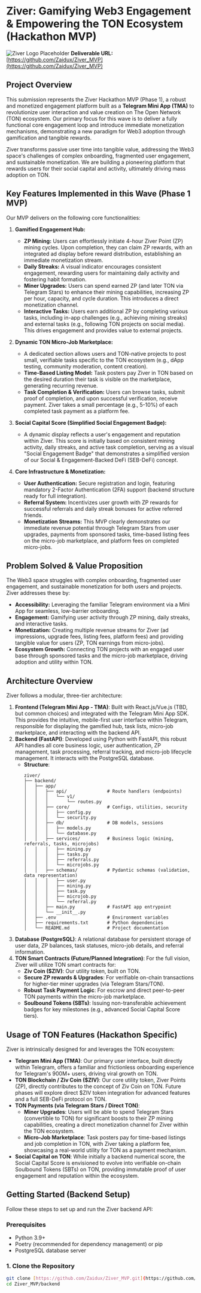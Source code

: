 # Ziver: Gamifying Web3 Engagement & Empowering the TON Ecosystem (Hackathon MVP)

![Ziver Logo Placeholder](https://example.com/ziver_logo.png) **Deliverable URL:** [https://github.com/Zaidux/Ziver_MVP](https://github.com/Zaidux/Ziver_MVP)

## Project Overview

This submission represents the Ziver Hackathon MVP (Phase 1), a robust and monetized engagement platform built as a **Telegram Mini App (TMA)** to revolutionize user interaction and value creation on The Open Network (TON) ecosystem. Our primary focus for this wave is to deliver a fully functional core engagement loop and introduce immediate monetization mechanisms, demonstrating a new paradigm for Web3 adoption through gamification and tangible rewards.

Ziver transforms passive user time into tangible value, addressing the Web3 space's challenges of complex onboarding, fragmented user engagement, and sustainable monetization. We are building a pioneering platform that rewards users for their social capital and activity, ultimately driving mass adoption on TON.

## Key Features Implemented in this Wave (Phase 1 MVP)

Our MVP delivers on the following core functionalities:

1.  **Gamified Engagement Hub:**
    * **ZP Mining:** Users can effortlessly initiate 4-hour Ziver Point (ZP) mining cycles. Upon completion, they can claim ZP rewards, with an integrated ad display before reward distribution, establishing an immediate monetization stream.
    * **Daily Streaks:** A visual indicator encourages consistent engagement, rewarding users for maintaining daily activity and fostering habit formation.
    * **Miner Upgrades:** Users can spend earned ZP (and later TON via Telegram Stars) to enhance their mining capabilities, increasing ZP per hour, capacity, and cycle duration. This introduces a direct monetization channel.
    * **Interactive Tasks:** Users earn additional ZP by completing various tasks, including in-app challenges (e.g., achieving mining streaks) and external tasks (e.g., following TON projects on social media). This drives engagement and provides value to external projects.

2.  **Dynamic TON Micro-Job Marketplace:**
    * A dedicated section allows users and TON-native projects to post small, verifiable tasks specific to the TON ecosystem (e.g., dApp testing, community moderation, content creation).
    * **Time-Based Listing Model:** Task posters pay Ziver in TON based on the desired duration their task is visible on the marketplace, generating recurring revenue.
    * **Task Completion & Verification:** Users can browse tasks, submit proof of completion, and upon successful verification, receive payment. Ziver takes a small percentage (e.g., 5-10%) of each completed task payment as a platform fee.

3.  **Social Capital Score (Simplified Social Engagement Badge):**
    * A dynamic display reflects a user's engagement and reputation within Ziver. This score is initially based on consistent mining activity, daily streaks, and active task completion, serving as a visual "Social Engagement Badge" that demonstrates a simplified version of our Social & Engagement-Backed DeFi (SEB-DeFi) concept.

4.  **Core Infrastructure & Monetization:**
    * **User Authentication:** Secure registration and login, featuring mandatory 2-Factor Authentication (2FA) support (backend structure ready for full integration).
    * **Referral System:** Incentivizes user growth with ZP rewards for successful referrals and daily streak bonuses for active referred friends.
    * **Monetization Streams:** This MVP clearly demonstrates our immediate revenue potential through Telegram Stars from user upgrades, payments from sponsored tasks, time-based listing fees on the micro-job marketplace, and platform fees on completed micro-jobs.

## Problem Solved & Value Proposition

The Web3 space struggles with complex onboarding, fragmented user engagement, and sustainable monetization for both users and projects. Ziver addresses these by:
* **Accessibility:** Leveraging the familiar Telegram environment via a Mini App for seamless, low-barrier onboarding.
* **Engagement:** Gamifying user activity through ZP mining, daily streaks, and interactive tasks.
* **Monetization:** Creating multiple revenue streams for Ziver (ad impressions, upgrade fees, listing fees, platform fees) and providing tangible value for users (ZP, TON earnings from micro-jobs).
* **Ecosystem Growth:** Connecting TON projects with an engaged user base through sponsored tasks and the micro-job marketplace, driving adoption and utility within TON.

## Architecture Overview

Ziver follows a modular, three-tier architecture:

1.  **Frontend (Telegram Mini App - TMA)**: Built with React.js/Vue.js (TBD, but common choices) and integrated with the Telegram Mini App SDK. This provides the intuitive, mobile-first user interface within Telegram, responsible for displaying the gamified hub, task lists, micro-job marketplace, and interacting with the backend API.
2.  **Backend (FastAPI)**: Developed using Python with FastAPI, this robust API handles all core business logic, user authentication, ZP management, task processing, referral tracking, and micro-job lifecycle management. It interacts with the PostgreSQL database.
    * **Structure**:
        ```
        ziver/
        ├── backend/
        │   ├── app/
        │   │   ├── api/               # Route handlers (endpoints)
        │   │   │   └── v1/
        │   │   │       └── routes.py
        │   │   ├── core/              # Configs, utilities, security
        │   │   │   ├── config.py
        │   │   │   └── security.py
        │   │   ├── db/                # DB models, sessions
        │   │   │   ├── models.py
        │   │   │   └── database.py
        │   │   ├── services/          # Business logic (mining, referrals, tasks, microjobs)
        │   │   │   ├── mining.py
        │   │   │   ├── tasks.py
        │   │   │   ├── referrals.py
        │   │   │   └── microjobs.py
        │   │   ├── schemas/           # Pydantic schemas (validation, data representation)
        │   │   │   ├── user.py
        │   │   │   ├── mining.py
        │   │   │   ├── task.py
        │   │   │   ├── microjob.py
        │   │   │   └── referral.py
        │   │   ├── main.py            # FastAPI app entrypoint
        │   │   └── __init__.py
        │   ├── .env                   # Environment variables
        │   ├── requirements.txt       # Python dependencies
        │   └── README.md              # Project documentation
        ```
3.  **Database (PostgreSQL)**: A relational database for persistent storage of user data, ZP balances, task statuses, micro-job details, and referral information.
4.  **TON Smart Contracts (Future/Planned Integration)**: For the full vision, Ziver will utilize TON smart contracts for:
    * **Ziv Coin ($ZIV)**: Our utility token, built on TON.
    * **Secure ZP rewards & Upgrades**: For verifiable on-chain transactions for higher-tier miner upgrades (via Telegram Stars/TON).
    * **Robust Task Payment Logic**: For escrow and direct peer-to-peer TON payments within the micro-job marketplace.
    * **Soulbound Tokens (SBTs)**: Issuing non-transferable achievement badges for key milestones (e.g., advanced Social Capital Score tiers).

## Usage of TON Features (Hackathon Specific)

Ziver is intrinsically designed for and leverages the TON ecosystem:

* **Telegram Mini App (TMA)**: Our primary user interface, built directly within Telegram, offers a familiar and frictionless onboarding experience for Telegram's 900M+ users, driving viral growth on TON.
* **TON Blockchain / Ziv Coin ($ZIV)**: Our core utility token, Ziver Points (ZP), directly contributes to the concept of Ziv Coin on TON. Future phases will explore direct $ZIV token integration for advanced features and a full SEB-DeFi protocol on TON.
* **TON Payments (via Telegram Stars / Direct TON)**:
    * **Miner Upgrades**: Users will be able to spend Telegram Stars (convertible to TON) for significant boosts to their ZP mining capabilities, creating a direct monetization channel for Ziver within the TON ecosystem.
    * **Micro-Job Marketplace**: Task posters pay for time-based listings and job completion in TON, with Ziver taking a platform fee, showcasing a real-world utility for TON as a payment mechanism.
* **Social Capital on TON**: While initially a backend numerical score, the Social Capital Score is envisioned to evolve into verifiable on-chain Soulbound Tokens (SBTs) on TON, providing immutable proof of user engagement and reputation within the ecosystem.

## Getting Started (Backend Setup)

Follow these steps to set up and run the Ziver backend API:

### Prerequisites

* Python 3.9+
* Poetry (recommended for dependency management) or pip
* PostgreSQL database server

### 1. Clone the Repository

```bash
git clone [https://github.com/Zaidux/Ziver_MVP.git](https://github.com/Zaidux/Ziver_MVP.git)
cd Ziver_MVP/backend
